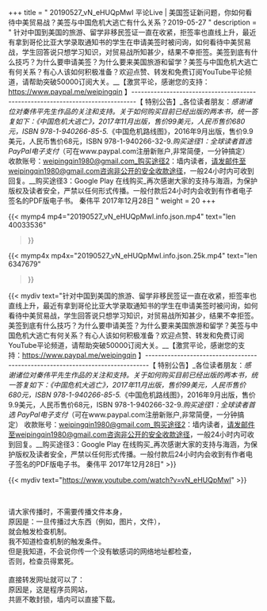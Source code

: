+++
title = " 20190527_vN_eHUQpMwI 平论Live | 美国签证新问题，你如何看待中美贸易战？美签与中国危机大逃亡有什么关系？2019-05-27 "
description = " 针对中国到美国的旅游、留学非移民签证一直在收紧，拒签率也直线上升，最近有拿到哥伦比亚大学录取通知书的学生在申请美签时被问询，如何看待中美贸易战，学生回答说只想学习知识，对贸易战所知甚少，结果不幸拒签。美签到底有什么技巧？为什么要申请美签？为什么要来美国旅游和留学？美签与中国危机大逃亡有何关系？有心人该如何积极准备？欢迎点赞、转发和免费订阅YouTube平论频道，请帮助突破50000订阅大关。__【激赏平论，感谢您的支持：https://www.paypal.me/weipingqin 】_-------------------------------------------------------------------------------_【 特别公告】_各位读者朋友：_感谢诸位对秦伟平先生作品的关注和支持。_关于如何购买目前已经出版的两本书，统一答复如下：_《中国危机大逃亡》，2017年11月出版，售价99美元，人民币售价680元，ISBN 978-1-940266-85-5._《中国危机路线图》，2016年9月出版，售价9.9美元，人民币售价68元，ISBN 978-1-940266-32-9._购买途径1：全球读者首选 PayPal电子支付_（可在www.paypal.com注册新账户,非常简便，一分钟搞定）     收款账号：weipingqin1980@gmail.com_购买途径2：墙内读者，请发邮件至weipingqin1980@gmail.com咨询非公开的安全收款途径，一般24小时内可收到回复。__购买途径3：Google Play 在线购买_再次感谢大家的支持与海涵，为保护版权及读者安全，严禁以任何形式传播。一般付款后24小时内会收到有作者电子签名的PDF版电子书。     秦伟平     2017年12月28日 "
weight = 20
+++

{{< mymp4 mp4="20190527_vN_eHUQpMwI.info.json.mp4" 
text="len 40033536"
>}}

{{< mymp4x  mp4x="20190527_vN_eHUQpMwI.info.json.25k.mp4"
text="len 6347679"
>}}


{{< mydiv text="针对中国到美国的旅游、留学非移民签证一直在收紧，拒签率也直线上升，最近有拿到哥伦比亚大学录取通知书的学生在申请美签时被问询，如何看待中美贸易战，学生回答说只想学习知识，对贸易战所知甚少，结果不幸拒签。美签到底有什么技巧？为什么要申请美签？为什么要来美国旅游和留学？美签与中国危机大逃亡有何关系？有心人该如何积极准备？欢迎点赞、转发和免费订阅YouTube平论频道，请帮助突破50000订阅大关。__【激赏平论，感谢您的支持：https://www.paypal.me/weipingqin 】_-------------------------------------------------------------------------------_【 特别公告】_各位读者朋友：_感谢诸位对秦伟平先生作品的关注和支持。_关于如何购买目前已经出版的两本书，统一答复如下：_《中国危机大逃亡》，2017年11月出版，售价99美元，人民币售价680元，ISBN 978-1-940266-85-5._《中国危机路线图》，2016年9月出版，售价9.9美元，人民币售价68元，ISBN 978-1-940266-32-9._购买途径1：全球读者首选 PayPal电子支付_（可在www.paypal.com注册新账户,非常简便，一分钟搞定）     收款账号：weipingqin1980@gmail.com_购买途径2：墙内读者，请发邮件至weipingqin1980@gmail.com咨询非公开的安全收款途径，一般24小时内可收到回复。__购买途径3：Google Play 在线购买_再次感谢大家的支持与海涵，为保护版权及读者安全，严禁以任何形式传播。一般付款后24小时内会收到有作者电子签名的PDF版电子书。     秦伟平     2017年12月28日" >}}
<br>

{{< mydiv text="https://www.youtube.com/watch?v=vN_eHUQpMwI" >}}


<br>

请大家传播时，不需要传播文件本身，<br>
原因是：一旦传播过大东西（例如，图片，文件），<br>
就会触发检查机制。<br>
我不知道检查机制的触发条件。<br>
但是我知道，不会说你传一个没有敏感词的网络地址都检查，<br>
否则，检查员得累死。<br><br>
直接转发网址就可以了：<br>
原因是，这是程序员网站，<br>
共匪不敢封锁，墙内可以直接下载。


